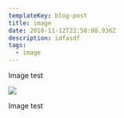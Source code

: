 ```yaml
---
templateKey: blog-post
title: image
date: 2018-11-12T22:50:08.936Z
description: idfasdf
tags:
  - image
---
```



Image test

![](/img/screen-shot-2018-11-12-at-4.50.41-pm.png)

Image test
